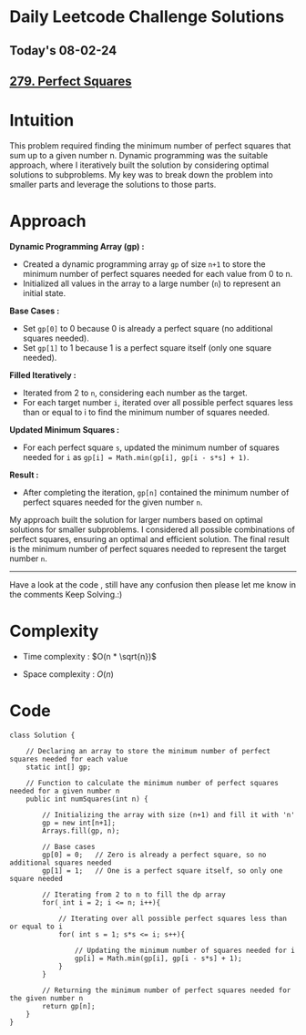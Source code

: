 # Daily Leetcode Challenge Solutions

## Today's 08-02-24 
## [279. Perfect Squares](https://leetcode.com/problems/perfect-squares/description/?envType=daily-question&envId=2024-02-08)

# Intuition
<!-- Describe your first thoughts on how to solve this problem. -->
This problem required finding the minimum number of perfect squares that sum up to a given number n. Dynamic programming was the suitable approach, where I iteratively built the solution by considering optimal solutions to subproblems. My key was to break down the problem into smaller parts and leverage the solutions to those parts.

# Approach
<!-- Describe your approach to solving the problem. -->
**Dynamic Programming Array (gp) :**
- Created a dynamic programming array `gp` of size `n+1` to store the minimum number of perfect squares needed for each value from 0 to n.
- Initialized all values in the array to a large number (`n`) to represent an initial state.

**Base Cases :**
- Set `gp[0]` to 0 because 0 is already a perfect square (no additional squares needed).
- Set `gp[1]` to 1 because 1 is a perfect square itself (only one square needed).

**Filled Iteratively :**
- Iterated from 2 to `n`, considering each number as the target.
- For each target number `i`, iterated over all possible perfect squares less than or equal to i to find the minimum number of squares needed.

**Updated Minimum Squares :**
- For each perfect square `s`, updated the minimum number of squares needed for `i` as `gp[i] = Math.min(gp[i], gp[i - s*s] + 1)`.

**Result :**
- After completing the iteration, `gp[n]` contained the minimum number of perfect squares needed for the given number `n`.


My approach built the solution for larger numbers based on optimal solutions for smaller subproblems. I considered all possible combinations of perfect squares, ensuring an optimal and efficient solution. The final result is the minimum number of perfect squares needed to represent the target number `n`.

---
Have a look at the code , still have any confusion then please let me know in the comments
Keep Solving.:)
# Complexity
- Time complexity : $O(n * \sqrt{n})$
<!-- Add your time complexity here, e.g. $$O(n)$$ -->

- Space complexity : $O(n)$
<!-- Add your space complexity here, e.g. $$O(n)$$ -->

# Code
```
class Solution {

    // Declaring an array to store the minimum number of perfect squares needed for each value
    static int[] gp;

    // Function to calculate the minimum number of perfect squares needed for a given number n
    public int numSquares(int n) {
        
        // Initializing the array with size (n+1) and fill it with 'n'
        gp = new int[n+1];
        Arrays.fill(gp, n);
        
        // Base cases
        gp[0] = 0;   // Zero is already a perfect square, so no additional squares needed
        gp[1] = 1;   // One is a perfect square itself, so only one square needed
        
        // Iterating from 2 to n to fill the dp array
        for( int i = 2; i <= n; i++){
            `
            // Iterating over all possible perfect squares less than or equal to i
            for( int s = 1; s*s <= i; s++){
                
                // Updating the minimum number of squares needed for i
                gp[i] = Math.min(gp[i], gp[i - s*s] + 1);
            }
        }
        
        // Returning the minimum number of perfect squares needed for the given number n
        return gp[n];
    }
}
```
